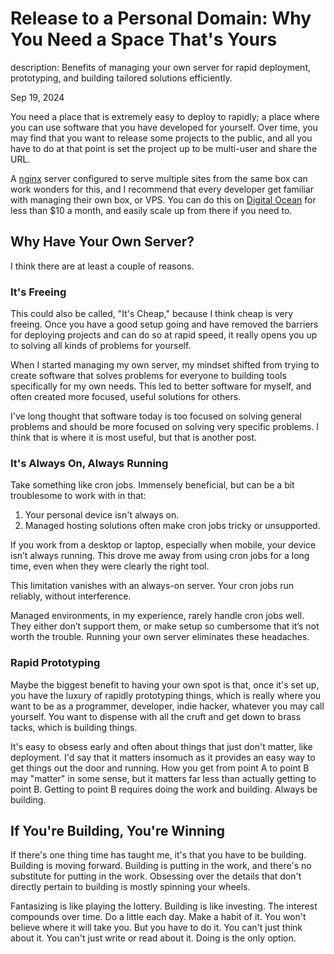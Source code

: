 # Release to a Personal Domain: Why You Need a Space That's Yours

description: Benefits of managing your own server for rapid deployment, prototyping, and building tailored solutions efficiently.

Sep 19, 2024

You need a place that is extremely easy to deploy to rapidly; a place where you
can use software that you have developed for yourself. Over time, you may find
that you want to release some projects to the public, and all you have to do at
that point is set the project up to be multi-user and share the URL.

A [nginx](https://www.f5.com/go/product/welcome-to-nginx) server configured to
serve multiple sites from the same box can work wonders for this, and I
recommend that every developer get familiar with managing their own box, or VPS.
You can do this on [Digital Ocean](https://www.digitalocean.com/) for less than
$10 a month, and easily scale up from there if you need to.

## Why Have Your Own Server?

I think there are at least a couple of reasons.

### It's Freeing

This could also be called, "It's Cheap," because I think cheap is very freeing.
Once you have a good setup going and have removed the barriers for deploying
projects and can do so at rapid speed, it really opens you up to solving all
kinds of problems for yourself.

When I started managing my own server, my mindset shifted from trying to create
software that solves problems for everyone to building tools specifically for my
own needs. This led to better software for myself, and often created more
focused, useful solutions for others.

I've long thought that software today is too focused on solving general problems
and should be more focused on solving very specific problems. I think that is
where it is most useful, but that is another post.

### It's Always On, Always Running

Take something like cron jobs. Immensely beneficial, but can be a bit
troublesome to work with in that:

1. Your personal device isn't always on.
2. Managed hosting solutions often make cron jobs tricky or unsupported.

If you work from a desktop or laptop, especially when mobile, your device isn’t
always running. This drove me away from using cron jobs for a long time, even
when they were clearly the right tool.

This limitation vanishes with an always-on server. Your cron jobs run reliably,
without interference.

Managed environments, in my experience, rarely handle cron jobs well. They
either don’t support them, or make setup so cumbersome that it’s not worth the
trouble. Running your own server eliminates these headaches.

### Rapid Prototyping

Maybe the biggest benefit to having your own spot is that, once it's set up, you
have the luxury of rapidly prototyping things, which is really where you want to
be as a programmer, developer, indie hacker, whatever you may call yourself. You
want to dispense with all the cruft and get down to brass tacks, which is
building things.

It's easy to obsess early and often about things that just don't matter, like
deployment. I'd say that it matters insomuch as it provides an easy way to get
things out the door and running. How you get from point A to point B may
"matter" in some sense, but it matters far less than actually getting to point
B. Getting to point B requires doing the work and building. Always be building.

## If You're Building, You're Winning

If there's one thing time has taught me, it's that you have to be building.
Building is moving forward. Building is putting in the work, and there's no
substitute for putting in the work. Obsessing over the details that don't
directly pertain to building is mostly spinning your wheels.

Fantasizing is like playing the lottery. Building is like investing. The
interest compounds over time. Do a little each day. Make a habit of it. You
won't believe where it will take you. But you have to do it. You can't just
think about it. You can't just write or read about it. Doing is the only option.
